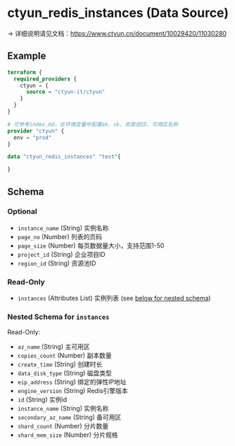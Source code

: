 # ctyun_redis_instances (Data Source)
-> 详细说明请见文档：https://www.ctyun.cn/document/10029420/11030280



## Example

```terraform
terraform {
  required_providers {
    ctyun = {
      source = "ctyun-it/ctyun"
    }
  }
}

# 可参考index.md，在环境变量中配置ak、sk、资源池ID、可用区名称
provider "ctyun" {
  env = "prod"
}

data "ctyun_redis_instances" "test"{

}
```

<!-- schema generated by tfplugindocs -->
## Schema

### Optional

- `instance_name` (String) 实例名称
- `page_no` (Number) 列表的页码
- `page_size` (Number) 每页数据量大小，支持范围1-50
- `project_id` (String) 企业项目ID
- `region_id` (String) 资源池ID

### Read-Only

- `instances` (Attributes List) 实例列表 (see [below for nested schema](#nestedatt--instances))

<a id="nestedatt--instances"></a>
### Nested Schema for `instances`

Read-Only:

- `az_name` (String) 主可用区
- `copies_count` (Number) 副本数量
- `create_time` (String) 创建时长
- `data_disk_type` (String) 磁盘类型
- `eip_address` (String) 绑定的弹性IP地址
- `engine_version` (String) Redis引擎版本
- `id` (String) 实例id
- `instance_name` (String) 实例名称
- `secondary_az_name` (String) 备可用区
- `shard_count` (Number) 分片数量
- `shard_mem_size` (Number) 分片规格